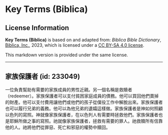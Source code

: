 # Key Terms (Biblica)

## License Information

**Key Terms (Biblica)** is based on and adapted from: _Biblica Bible Dictionary_, [Biblica, Inc.](https://www.biblica.com/), 2023, which is licensed under a [CC BY-SA 4.0 license](https://creativecommons.org/licenses/by-sa/4.0/legalcode.en).

This markdown version is provided under the same license.



--------------------------------

## 家族保護者 (id: 233049)

一位負責幫助有需要的家族成員的男性近親。另一個名稱是救贖者（redeemer）。家族保護者可以支付貧困家庭成員的債務。他可以買回他們賣掉的財產。他可以支付費用讓他們或他們的孩子從僕役工作中解脫出來。家族保護者也可以履行兄弟的義務。他可以為他兄弟的遺孀這樣做。家族保護者是神如何照顧以色列的寫照。神就像家族保護者，在以色列人有需要時拯救他們。家族保護者也是耶穌所做之事的寫照。祂就像家族保護者，拯救有需要的罪人。祂救贖所有信靠他的人。祂將他們從罪惡、死亡和邪惡的權勢中贖回。


